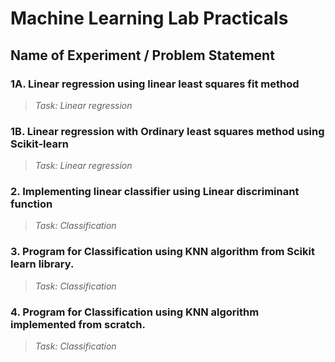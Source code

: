 # Machine Learning Lab Practicals

## **Name of Experiment / Problem Statement**

### 1A. Linear regression using linear least squares fit method
> *Task: Linear regression*

### 1B. Linear regression with Ordinary least squares method  using Scikit-learn
> *Task: Linear regression*

### 2. Implementing linear classifier using Linear discriminant function
> *Task: Classification*

### 3. Program for Classification using KNN algorithm from Scikit learn library.
> *Task: Classification*

### 4. Program for Classification using KNN algorithm implemented from scratch.
> *Task: Classification*